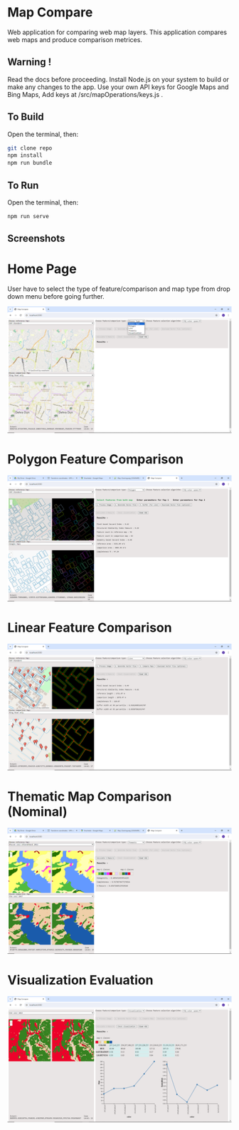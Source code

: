 # Map Compare

Web application for comparing web map layers. This application compares web maps and produce comparison metrices.

## Warning !
Read the docs before proceeding. Install Node.js on your system to build or make any changes to the app. 
Use your own API keys for Google Maps and Bing Maps, Add keys at /src/mapOperations/keys.js .

## To Build
Open the terminal, then:

```bash
git clone repo
npm install
npm run bundle
```

## To Run
Open the terminal, then:

```bash
npm run serve
```
## Screenshots

# Home Page 
User have to select the type of feature/comparison and map type from drop down menu before going further.

![alt text](https://github.com/sreekmtl/mapcompare/blob/main/preview/home.PNG)

# Polygon Feature Comparison

![alt text](https://github.com/sreekmtl/mapcompare/blob/main/preview/p4.PNG)

# Linear Feature Comparison

![alt text](https://github.com/sreekmtl/mapcompare/blob/main/preview/l7.PNG)

# Thematic Map Comparison (Nominal)

![alt text](https://github.com/sreekmtl/mapcompare/blob/main/preview/t4.PNG)


# Visualization Evaluation

![alt text](https://github.com/sreekmtl/mapcompare/blob/main/preview/v1.PNG)


